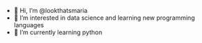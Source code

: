 - 👋 Hi, I’m @lookthatsmaria
- 👀 I’m interested in data science and learning new programming languages
- 🌱 I’m currently learning python

<!---
lookthatsmarii/lookthatsmarii is a ✨ special ✨ repository because its `README.md` (this file) appears on your GitHub profile.
You can click the Preview link to take a look at your changes.
--->
